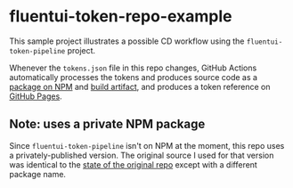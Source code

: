 # fluentui-token-repo-example

This sample project illustrates a possible CD workflow using the `fluentui-token-pipeline` project.

Whenever the `tokens.json` file in this repo changes, GitHub Actions automatically processes the tokens and produces source code as a [package on NPM](https://www.npmjs.com/package/@travisspomer/fluentui-token-repo-example) and [build artifact](https://github.com/TravisSpomer/fluentui-token-repo-example/actions), and produces a token reference on [GitHub Pages](https://travisspomer.github.io/fluentui-token-repo-example/).

## Note: uses a private NPM package

Since `fluentui-token-pipeline` isn't on NPM at the moment, this repo uses a privately-published version. The original source I used for that version was identical to the [state of the original repo](https://github.com/microsoft/fluentui-token-pipeline/commit/c45b5e9f657d4e7bd8c2bea7a0890d10e371eb57) except with a different package name.

